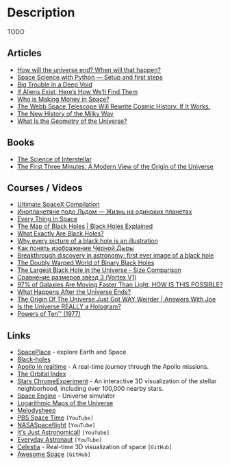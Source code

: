 # Description

TODO


## Articles

- [How will the universe end? When will that happen?](https://www.quora.com/How-will-the-universe-end-When-will-that-happen/answer/Ethan-Oh-1)
- [Space Science with Python — Setup and first steps](https://towardsdatascience.com/space-science-with-python-setup-and-first-steps-1-8551334118f6)
- [Big Trouble in a Deep Void](https://tritonstation.com/2020/10/23/big-trouble-in-a-deep-void/)
- [If Aliens Exist, Here’s How We’ll Find Them](https://nautil.us/if-aliens-exist-heres-how-well-find-them-9602/)
- [Who is Making Money in Space?](https://every.to/napkin-math/who-is-making-money-in-space)
- [The Webb Space Telescope Will Rewrite Cosmic History. If It Works.](https://www.quantamagazine.org/why-nasas-james-webb-space-telescope-matters-so-much-20211203/)
- [The New History of the Milky Way](https://www.quantamagazine.org/the-new-history-of-the-milky-way-20201215/)
- [What Is the Geometry of the Universe?](https://www.quantamagazine.org/what-is-the-geometry-of-the-universe-20200316/)


## Books

- [The Science of Interstellar](https://www.goodreads.com/en/book/show/23261448)
- [The First Three Minutes: A Modern View of the Origin of the Universe](https://www.goodreads.com/book/show/150131)


## Courses / Videos

- [Ultimate SpaceX Compilation](https://youtu.be/ypzXOug3uPg)
- [Инопланетяне подо Льдом — Жизнь на одиноких планетах](https://youtu.be/M7CkdB5z9PY)
- [Every Thing in Space](https://youtu.be/uniGQrGLEoI)
- [The Map of Black Holes | Black Holes Explained](https://youtu.be/Wf0uxjWGwPk)
- [What Exactly Are Black Holes?](https://youtu.be/Tx693Je7VG4)
- [Why every picture of a black hole is an illustration](https://youtu.be/v9gPAj7lXU0)
- [Как понять изображение Черной Дыры](https://youtu.be/zUyH3XhpLTo)
- [Breakthrough discovery in astronomy: first ever image of a black hole](https://youtu.be/Dr20f19czeE)
- [The Doubly Warped World of Binary Black Holes](https://youtu.be/rQcKIN9vj3U)
- [The Largest Black Hole in the Universe - Size Comparison](https://youtu.be/0FH9cgRhQ-k)
- [Сравнение размеров звёзд 3 (Vortex V1)](https://youtu.be/KEHCCsFFIuY)
- [97% of Galaxies Are Moving Faster Than Light, HOW IS THIS POSSIBLE?](https://youtu.be/cadNZJvfl7s)
- [What Happens After the Universe Ends?](https://youtu.be/PC2JOQ7z5L0)
- [The Origin Of The Universe Just Got WAY Weirder | Answers With Joe](https://youtu.be/__0Y5SyEVUI)
- [Is the Universe REALLY a Hologram?](https://youtu.be/T4DAGabiGms)
- [Powers of Ten™ (1977)](https://youtu.be/0fKBhvDjuy0)


## Links

- [SpacePlace](https://spaceplace.nasa.gov/nebula/en/) - explore Earth and Space
- [Black-holes](https://www.black-holes.org/)
- [Apollo in realtime](https://apolloinrealtime.org/) - A real-time journey through the Apollo missions.
- [The Orbital Index](https://orbitalindex.com/)
- [Stars ChromeExperiment](http://stars.chromeexperiments.com/) - An interactive 3D visualization of the stellar neighborhood, including over 100,000 nearby stars.
- [Space Engine](https://spaceengine.org/) - Universe simulator
- [Logarithmic Maps of the Universe](https://www.astro.princeton.edu/universe/)
- [Melodysheep](https://www.melodysheep.com/)
- [PBS Space Time](https://www.youtube.com/c/pbsspacetime/) `[YouTube]`
- [NASASpaceflight](https://www.youtube.com/channel/UCSUu1lih2RifWkKtDOJdsBA) `[YouTube]`
- [It's Just Astronomical!](https://www.youtube.com/c/ItsJustAstronomical/) `[YouTube]`
- [Everyday Astronaut](https://www.youtube.com/channel/UC6uKrU_WqJ1R2HMTY3LIx5Q) `[YouTube]`
- [Celestia](https://github.com/CelestiaProject/Celestia) - Real-time 3D visualization of space `[GitHub]`
- [Awesome Space](https://github.com/orbitalindex/awesome-space) `[GitHub]`

